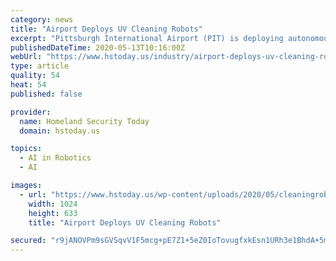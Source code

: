 ```yaml
---
category: news
title: "Airport Deploys UV Cleaning Robots"
excerpt: "Pittsburgh International Airport (PIT) is deploying autonomous robots to deep The robots use ultraviolet lights that augment their traditional cleaning tools, a first for U.S. airports. Researchers believe UV-C rays,"
publishedDateTime: 2020-05-13T10:16:00Z
webUrl: "https://www.hstoday.us/industry/airport-deploys-uv-cleaning-robots/"
type: article
quality: 54
heat: 54
published: false

provider:
  name: Homeland Security Today
  domain: hstoday.us

topics:
  - AI in Robotics
  - AI

images:
  - url: "https://www.hstoday.us/wp-content/uploads/2020/05/cleaningrobot.jpg"
    width: 1024
    height: 633
    title: "Airport Deploys UV Cleaning Robots"

secured: "r9jANOVPm9sGVSqvV1F5mcg+pE7Z1+5eZ0IoTovugfxkEsn1URh3e1BhdA+5mX005dAVM2dfTghqR34SQ22+xSjIRpCjz/urLdLMiJYNCCQmTQ60JlPuTqTnzLeQbckFukG+/jWf2bebxM4+u/i4n4DDjysjECpaQ7JUOylBzcEWyFozHlCTGzOZEFlp90o0pQKLOnhkeb1mfW1ZUoyLnGC7b9S8X1qq1oRLz0MJWMkwHU3SLUwCCzNU3ezOgtqCjZY8zLfEouEUlRMbrzQksOnqaUot03SBiENUXe/V+uhWxFvWfQZfXoFurWvWzg83q50vp0ZZJeJvwr0Wb5i1h3ICJfe6vFwFqeVkf0ZMq/UGfGgTxt+J1i8t2yiaq0Rki/g7d38JrpMZhvlwDkrXTsqgbLAPsOtoevz1/lhoM8bPdSy3ukY7gdg0gjh3CSS9BHP06WRGHasf7XldA434K/VryEWjhbC9Lonjp3eQ+Co=;2PZyWRIcxHgxFqXduLoo7w=="
---
```


